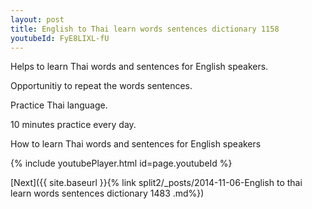 ```yaml
---
layout: post
title: English to Thai learn words sentences dictionary 1158 
youtubeId: FyE8LIXL-fU
---
```

 
 
Helps to learn Thai words and sentences for English speakers.

Opportunitiy to repeat the words sentences. 

Practice Thai language. 
 
10 minutes practice every day. 
 
How to learn Thai words and sentences for English speakers 
 
{% include youtubePlayer.html id=page.youtubeId %}
 
 
[Next]({{ site.baseurl }}{% link  split2/_posts/2014-11-06-English to thai learn words sentences dictionary 1483 .md%})
 
